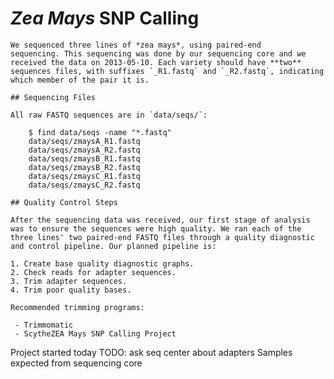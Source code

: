 # *Zea Mays* SNP Calling

    We sequenced three lines of *zea mays*, using paired-end
    sequencing. This sequencing was done by our sequencing core and we
    received the data on 2013-05-10. Each variety should have **two**
    sequences files, with suffixes `_R1.fastq` and `_R2.fastq`, indicating
    which member of the pair it is.

    ## Sequencing Files

    All raw FASTQ sequences are in `data/seqs/`:

        $ find data/seqs -name "*.fastq"
        data/seqs/zmaysA_R1.fastq
        data/seqs/zmaysA_R2.fastq
        data/seqs/zmaysB_R1.fastq
        data/seqs/zmaysB_R2.fastq
        data/seqs/zmaysC_R1.fastq
        data/seqs/zmaysC_R2.fastq

    ## Quality Control Steps

    After the sequencing data was received, our first stage of analysis
    was to ensure the sequences were high quality. We ran each of the
    three lines' two paired-end FASTQ files through a quality diagnostic
    and control pipeline. Our planned pipeline is:

    1. Create base quality diagnostic graphs.
    2. Check reads for adapter sequences.
    3. Trim adapter sequences.
    4. Trim poor quality bases.

    Recommended trimming programs:

     - Trimmomatic
     - ScytheZEA Mays SNP Calling Project
Project started today
TODO: ask seq center about adapters
Samples expected from sequencing core
